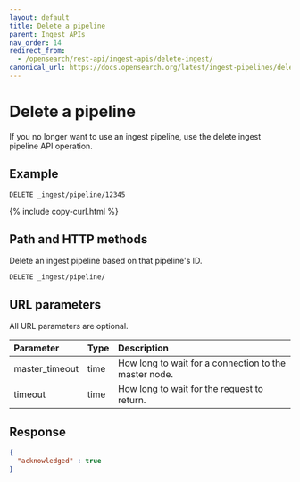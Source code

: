 ```yaml
---
layout: default
title: Delete a pipeline
parent: Ingest APIs
nav_order: 14
redirect_from:
  - /opensearch/rest-api/ingest-apis/delete-ingest/
canonical_url: https://docs.opensearch.org/latest/ingest-pipelines/delete-ingest/
---
```


# Delete a pipeline

If you no longer want to use an ingest pipeline, use the delete ingest pipeline API operation.

## Example

```
DELETE _ingest/pipeline/12345
```
{% include copy-curl.html %}

## Path and HTTP methods

Delete an ingest pipeline based on that pipeline's ID.

```
DELETE _ingest/pipeline/
```

## URL parameters

All URL parameters are optional.

Parameter | Type | Description
:--- | :--- | :---
master_timeout | time | How long to wait for a connection to the master node.
timeout | time | How long to wait for the request to return.

## Response

```json
{
  "acknowledged" : true
}
```
